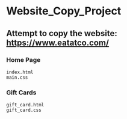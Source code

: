 # Website_Copy_Project

## Attempt to copy the website: https://www.eatatco.com/

### Home Page
    index.html
    main.css
  
### Gift Cards
    gift_card.html
    gift_card.css

